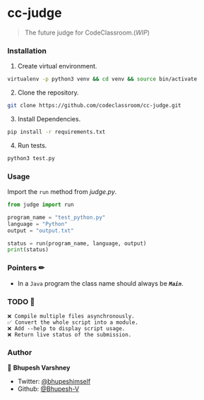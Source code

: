 # cc-judge
> The future judge for CodeClassroom.(_WIP_)


### Installation
1. Create virtual environment.
```bash
virtualenv -p python3 venv && cd venv && source bin/activate
```
2. Clone the repository.
```bash
git clone https://github.com/codeclassroom/cc-judge.git
```
3. Install Dependencies.
```bash
pip install -r requirements.txt
```
4. Run tests.
```bash
python3 test.py
```

### Usage

Import the `run` method from *judge.py*.

```python
from judge import run

program_name = "test_python.py"
language = "Python"
output = "output.txt"

status = run(program_name, language, output)
print(status)
```


### Pointers ✏
- In a `Java` program the class name should always be ***`Main`***.


### TODO 📑
```
❌ Compile multiple files asynchronously.
✅ Convert the whole script into a module.
❌ Add --help to display script usage.
❌ Return live status of the submission.
```

### Author

👥 **Bhupesh Varshney**

- Twitter: [@bhupeshimself](https://twitter.com/bhupeshimself)
- Github: [@Bhupesh-V](https://github.com/Bhupesh-V)
